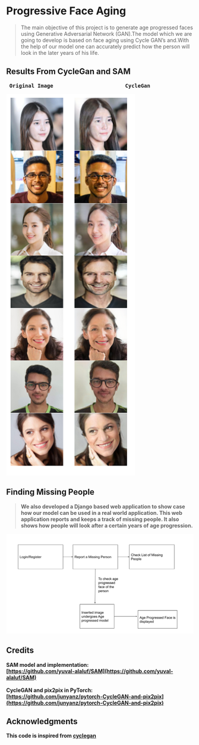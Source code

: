 # Progressive Face Aging
> The main  objective of this project is to generate age progressed faces using Generative Adversarial Network (GAN).The  model which we are going to develop is  based on face aging using Cycle GAN’s and.With the help of our model one can accurately predict how the person  will look in the later years of his life.

## Results From CycleGan and SAM
<pre>
 <b>Original Image                       CycleGan    
</pre>

![](screenshots/image11.png)

## Finding Missing People
> We also developed a Django based web application to show case how our model can be used in a real world application. This web application reports and keeps a track of missing people. It also shows how people will look after a certain years of age progression.

![](screenshots/block.png)

## Credits
**SAM model and implementation:** <br>
[https://github.com/yuval-alaluf/SAM](https://github.com/yuval-alaluf/SAM)
<br><br>
**CycleGAN and pix2pix in PyTorch:** <br>
[https://github.com/junyanz/pytorch-CycleGAN-and-pix2pix](https://github.com/junyanz/pytorch-CycleGAN-and-pix2pix)

## Acknowledgments
This code is inspired from [cyclegan](https://github.com/junyanz/pytorch-CycleGAN-and-pix2pix)
